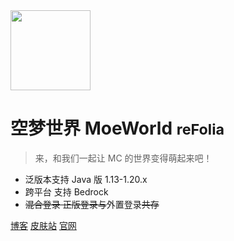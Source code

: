 <!-- _coverpage.md -->

<img src="https://img.cdn.loliloli.net/images/2022/07/16/IIFy.png" width="128px"/>

# 空梦世界 MoeWorld <small>reFolia</small>

> 来，和我们一起让 MC 的世界变得萌起来吧！

- 泛版本支持 Java 版 1.13-1.20.x
- 跨平台 支持 Bedrock
- ~~混合登录 正版登录与~~外置登录~~共存~~

[博客](https://blog.moeworld.tech/)
[皮肤站](https://skin.moeworld.top/)
[官网](https://project.moeworld.tech/)
